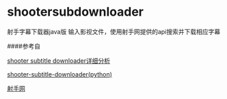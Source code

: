 # shootersubdownloader

射手字幕下载器java版
输入影视文件，使用射手网提供的api搜索并下载相应字幕

####参考自

[shooter subtitle downloader详细分析](http://xiangshuai.github.io/2014/08/shooter-subtitle-downloader/)

[shooter-subtitle-downloader(python)](https://github.com/xiangshuai/shooter-subtitle-downloader)

[射手网](http://www.shooter.cn)
